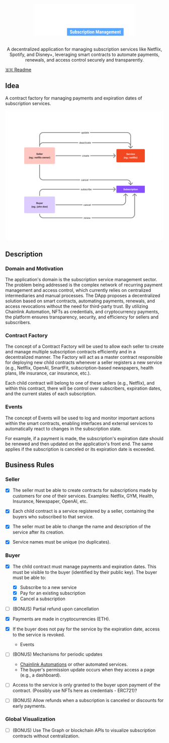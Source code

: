 
<center>
    <img src="public/logo.png" height="100" alt="MyMonthly Logo">
    <br/><br/>
    <p align="center">
        A decentralized application for managing subscription services like Netflix, Spotify, and Disney+, leveraging smart contracts to automate payments, renewals, and access control securely and transparently.
    </p>
</center>

[🇧🇷 Readme](README.br.md)

## Idea

A contract factory for managing payments and expiration dates of subscription services.

![diagram](diagram.png)

## Description

### Domain and Motivation

The application's domain is the subscription service management sector. The problem being addressed is the complex network of recurring payment management and access control, which currently relies on centralized intermediaries and manual processes. The DApp proposes a decentralized solution based on smart contracts, automating payments, renewals, and access revocations without the need for third-party trust. By utilizing Chainlink Automation, NFTs as credentials, and cryptocurrency payments, the platform ensures transparency, security, and efficiency for sellers and subscribers.

### Contract Factory

The concept of a Contract Factory will be used to allow each seller to create and manage multiple subscription contracts efficiently and in a decentralized manner. The Factory will act as a master contract responsible for deploying new child contracts whenever a seller registers a new service (e.g., Netflix, OpenAI, SmartFit, subscription-based newspapers, health plans, life insurance, car insurance, etc.).

Each child contract will belong to one of these sellers (e.g., Netflix), and within this contract, there will be control over subscribers, expiration dates, and the current states of each subscription.

### Events

The concept of Events will be used to log and monitor important actions within the smart contracts, enabling interfaces and external services to automatically react to changes in the subscription state.

For example, if a payment is made, the subscription's expiration date should be renewed and then updated on the application's front end. The same applies if the subscription is canceled or its expiration date is exceeded.

## Business Rules

### Seller

- [x] The seller must be able to create contracts for subscriptions made by customers for one of their services. Examples: Netflix, GYM, Health, Insurance, Newspaper, OpenAI, etc.

- [x] Each child contract is a service registered by a seller, containing the buyers who subscribed to that service.

- [x] The seller must be able to change the name and description of the service after its creation.

- [x] Service names must be unique (no duplicates).

### Buyer

- [x] The child contract must manage payments and expiration dates. This must be visible to the buyer (identified by their public key). The buyer must be able to:
    - [x] Subscribe to a new service
    - [x] Pay for an existing subscription
    - [x] Cancel a subscription
- [ ] (BONUS) Partial refund upon cancellation

- [x] Payments are made in cryptocurrencies (ETH).

- [x] If the buyer does not pay for the service by the expiration date, access to the service is revoked.
    - Events

- [ ] (BONUS) Mechanisms for periodic updates
    - [Chainlink Automations](https://chain.link/automation) or other automated services.
    - The buyer's permission update occurs when they access a page (e.g., a dashboard).

- [ ] Access to the service is only granted to the buyer upon payment of the contract. (Possibly use NFTs here as credentials - ERC721)?

- [ ] (BONUS) Allow refunds when a subscription is canceled or discounts for early payments.

### Global Visualization

- [ ] (BONUS) Use The Graph or blockchain APIs to visualize subscription contracts without centralization.